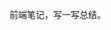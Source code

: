 

前端笔记，写一写总结。

<!-- 随笔、总结、学习。  -->

<br />


<!-- * [html汇总](https://github.com/chglyn/blog/blob/master/files/html-js/base-html.md)-->

<!-- * [flex笔记](https://github.com/chglyn/blog/blob/master/files/html-js/flex.md)-->

<!-- * [查看CSS属性兼容性](https://caniuse.com)-->


<!-- * [JavaScript笔记](https://github.com/chglyn/blog/blob/master/files/html-js/base-js.js)-->

<!-- * [jQuery笔记](https://github.com/chglyn/blog/blob/master/files/html-js/jquery.js)-->

<!-- * [不知道的JS与闭包案例](https://github.com/chglyn/blog/blob/master/files/html-js/unknow.js)-->

<!-- * [闭包案例二](https://github.com/chglyn/blog/blob/master/files/html-js/闭包案例二.md)-->

<!-- * [了解数据结构与基本算法](https://github.com/chglyn/blog/blob/master/files/html-js/了解数据结构与算法.md)-->

<!-- * [了解call&apply&bind](https://github.com/chglyn/blog/blob/master/files/html-js/实现call&apply&bind.md)-->

<!-- * [es6笔记](https://github.com/chglyn/skills_note/blob/master/html-js/base-es6.js)-->


<!-- * [Vue目录](https://github.com/chglyn/skills_note/tree/master/vue)-->

<!-- * [vue基础](https://github.com/chglyn/blog/blob/master/files/vue/base-vue.md)-->

<!-- * [vue生命周期](https://github.com/chglyn/skills_note/blob/master/vue/vue_lifecycle.png)-->

<!-- * [Eventer实现](https://github.com/chglyn/skills_note/blob/master/vue/Eventer.md)-->



<!-- [react目录](https://github.com/chglyn/skills_note/tree/master/react)-->



<!--* [webpack.4.2.x](https://github.com/chglyn/skills_note/tree/master/webpack.4.2.x)-->
<!--* [调优webpack](https://github.com/chglyn/skills_note/blob/blob/master/webpack.4.2.x/调优webpack.md)-->


<!--* [node目录](https://github.com/chglyn/blog/tree/master/files/node)-->




<!--* [相关php](https://github.com/chglyn/skills_note/tree/master/php)-->

<!--* [项目笔记](https://github.com/chglyn/blog/blob/master/files/other-module/project-question.md)-->

<!--* [web-tool](https://developers.google.com/web/tools/chrome-devtools/evaluate-performance/timeline-tool)-->

<!--* [跨域与安全](https://github.com/chglyn/skills_note/blob/master/other-module/%E8%B7%A8%E5%9F%9F%E4%B8%8E%E5%AE%89%E5%85%A8.md)-->

<!--* [事件机制Event Loop](https://segmentfault.com/a/1190000013861128)-->

<!--* [深入理解浏览器缓存机制](https://github.com/ljianshu/Blog/issues/23)-->

<!--* [小程序必知](https://segmentfault.com/a/1190000018689948?utm_source=tag-newest)-->

<!--* [必知html&JS案例](https://github.com/chglyn/blog/blob/master/files/html-js/html&JS案例.md)-->

<!--* [比较vue&react](https://github.com/chglyn/blog/blob/master/files/other-module/vue&react.md)-->

<!--
<br /><br /><br /><br /><br />
### 手册与巩固：
...
-->

<!--* [深入理解ES6](https://github.com/OshotOkill/understandinges6-simplified-chinese) -->

<!--* [infoq](https://www.infoq.cn/article/2017/01/V8-measure-performance-data/?spm=a2c4e.10696291.0.0.37a619a4mvmyu3) -->

<!--* [技术框架](http://www.iocoder.cn/?bilibili&av80611222) -->

<!--* [前端react手册](http://caibaojian.com/react) -->

<!--* [前端vue手册](http://caibaojian.com/vue) -->

<!--* [解析vue2.0的diff算法](https://segmentfault.com/a/1190000008782928#articleHeader7?tdsourcetag=s_pcqq_aiomsg) -->

<!--* [中高级web-上篇](https://juejin.im/post/5c64d15d6fb9a049d37f9c20) -->

<!--* [中高级web-中篇](https://juejin.im/post/5c92f499f265da612647b754) -->

<!--* [优选前端文章](https://juejin.im/post/5d387f696fb9a07eeb13ea60#heading-6) -->

<!--* [前端100问](https://juejin.im/post/5d23e750f265da1b855c7bbe#heading-23) -->

<!--* [JS面试题](https://www.bilibili.com/video/av15489696?from=search&seid=17235287298620673964) -->

<!--* [灵活运用css技巧](https://juejin.im/post/5d4d0ec651882549594e7293) -->

<!--* [合格前端应看的技术文章](https://juejin.im/post/5d387f696fb9a07eeb13ea60) -->

<!--* [JavaScript半知半解](https://www.kancloud.cn/dennis/tgjavascript/241811) -->

<!--* [百篇前端文章干货合集](https://yq.aliyun.com/articles/686756?spm=a2c4e.11153959.0.0.65fe3e99qIvHds) -->

<!--* [携程haorooms博客](https://www.haorooms.com) -->

<!--* [web资源](https://www.jianshu.com/p/6cb49271cd2a) -->

<!--* [判断是否为数字](https://www.cnblogs.com/jiangyuzhen/p/11052126.html) -->

<!--* [博客园](https://www.cnblogs.com/cate/108703) -->

<!-- [看房朝向] http://bbs.szhome.com/500-500020-detail-176950415.html -->
<!-- @vue/cli 失败 运行 yarn config set ignore-engines true  -->

<!-- gif生成器  http://gif.55.la/ -->


